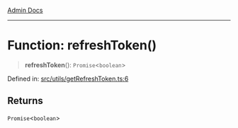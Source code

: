 [Admin Docs](/)

***

# Function: refreshToken()

> **refreshToken**(): `Promise`\<`boolean`\>

Defined in: [src/utils/getRefreshToken.ts:6](https://github.com/Aad1tya27/talawa-admin/blob/dd4a08e622d0fa38bcf9758a530e8cdf917dbac8/src/utils/getRefreshToken.ts#L6)

## Returns

`Promise`\<`boolean`\>
